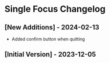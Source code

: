 # Single Focus Changelog

## [New Additions] - 2024-02-13

- Added confirm button when quitting

## [Initial Version] - 2023-12-05
